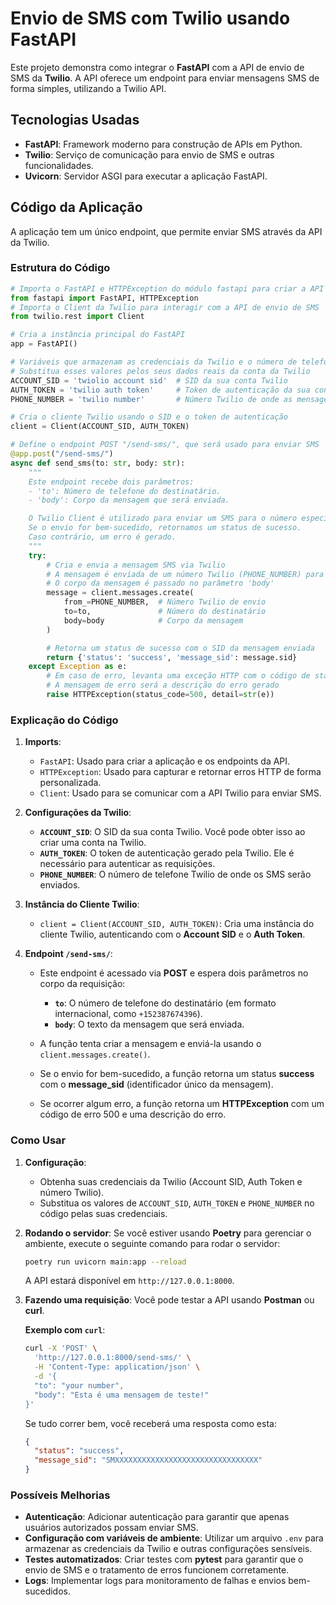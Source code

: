 # Envio de SMS com Twilio usando FastAPI

Este projeto demonstra como integrar o **FastAPI** com a API de envio de SMS da **Twilio**. A API oferece um endpoint para enviar mensagens SMS de forma simples, utilizando a Twilio API.

## Tecnologias Usadas

- **FastAPI**: Framework moderno para construção de APIs em Python.
- **Twilio**: Serviço de comunicação para envio de SMS e outras funcionalidades.
- **Uvicorn**: Servidor ASGI para executar a aplicação FastAPI.

## Código da Aplicação

A aplicação tem um único endpoint, que permite enviar SMS através da API da Twilio.

### Estrutura do Código

```python
# Importa o FastAPI e HTTPException do módulo fastapi para criar a API e lidar com exceções HTTP
from fastapi import FastAPI, HTTPException
# Importa o Client da Twilio para interagir com a API de envio de SMS
from twilio.rest import Client

# Cria a instância principal do FastAPI
app = FastAPI()

# Variáveis que armazenam as credenciais da Twilio e o número de telefone usado para enviar mensagens
# Substitua esses valores pelos seus dados reais da conta da Twilio
ACCOUNT_SID = 'twiolio account sid'  # SID da sua conta Twilio
AUTH_TOKEN = 'twilio auth token'     # Token de autenticação da sua conta Twilio
PHONE_NUMBER = 'twilio number'       # Número Twilio de onde as mensagens serão enviadas

# Cria o cliente Twilio usando o SID e o token de autenticação
client = Client(ACCOUNT_SID, AUTH_TOKEN)

# Define o endpoint POST "/send-sms/", que será usado para enviar SMS
@app.post("/send-sms/")
async def send_sms(to: str, body: str):
    """
    Este endpoint recebe dois parâmetros:
    - 'to': Número de telefone do destinatário.
    - 'body': Corpo da mensagem que será enviada.

    O Twilio Client é utilizado para enviar um SMS para o número especificado.
    Se o envio for bem-sucedido, retornamos um status de sucesso.
    Caso contrário, um erro é gerado.
    """
    try:
        # Cria e envia a mensagem SMS via Twilio
        # A mensagem é enviada de um número Twilio (PHONE_NUMBER) para o número fornecido no parâmetro 'to'
        # O corpo da mensagem é passado no parâmetro 'body'
        message = client.messages.create(
            from_=PHONE_NUMBER,  # Número Twilio de envio
            to=to,               # Número do destinatário
            body=body            # Corpo da mensagem
        )

        # Retorna um status de sucesso com o SID da mensagem enviada
        return {'status': 'success', 'message_sid': message.sid}
    except Exception as e:
        # Em caso de erro, levanta uma exceção HTTP com o código de status 500 (Erro Interno do Servidor)
        # A mensagem de erro será a descrição do erro gerado
        raise HTTPException(status_code=500, detail=str(e))
```

### Explicação do Código

1. **Imports**:
   - `FastAPI`: Usado para criar a aplicação e os endpoints da API.
   - `HTTPException`: Usado para capturar e retornar erros HTTP de forma personalizada.
   - `Client`: Usado para se comunicar com a API Twilio para enviar SMS.

2. **Configurações da Twilio**:
   - **`ACCOUNT_SID`**: O SID da sua conta Twilio. Você pode obter isso ao criar uma conta na Twilio.
   - **`AUTH_TOKEN`**: O token de autenticação gerado pela Twilio. Ele é necessário para autenticar as requisições.
   - **`PHONE_NUMBER`**: O número de telefone Twilio de onde os SMS serão enviados.

3. **Instância do Cliente Twilio**:
   - `client = Client(ACCOUNT_SID, AUTH_TOKEN)`: Cria uma instância do cliente Twilio, autenticando com o **Account SID** e o **Auth Token**.

4. **Endpoint `/send-sms/`**:
   - Este endpoint é acessado via **POST** e espera dois parâmetros no corpo da requisição:
     - **`to`**: O número de telefone do destinatário (em formato internacional, como `+152387674396`).
     - **`body`**: O texto da mensagem que será enviada.
   
   - A função tenta criar a mensagem e enviá-la usando o `client.messages.create()`.
   - Se o envio for bem-sucedido, a função retorna um status **success** com o **message_sid** (identificador único da mensagem).
   - Se ocorrer algum erro, a função retorna um **HTTPException** com um código de erro 500 e uma descrição do erro.

### Como Usar

1. **Configuração**:
   - Obtenha suas credenciais da Twilio (Account SID, Auth Token e número Twilio).
   - Substitua os valores de `ACCOUNT_SID`, `AUTH_TOKEN` e `PHONE_NUMBER` no código pelas suas credenciais.

2. **Rodando o servidor**:
   Se você estiver usando **Poetry** para gerenciar o ambiente, execute o seguinte comando para rodar o servidor:

   ```bash
   poetry run uvicorn main:app --reload
   ```

   A API estará disponível em `http://127.0.0.1:8000`.

3. **Fazendo uma requisição**:
   Você pode testar a API usando **Postman** ou **curl**.

   **Exemplo com `curl`**:

   ```bash
   curl -X 'POST' \
     'http://127.0.0.1:8000/send-sms/' \
     -H 'Content-Type: application/json' \
     -d '{
     "to": "your number",
     "body": "Esta é uma mensagem de teste!"
   }'
   ```

   Se tudo correr bem, você receberá uma resposta como esta:

   ```json
   {
     "status": "success",
     "message_sid": "SMXXXXXXXXXXXXXXXXXXXXXXXXXXXXXXXX"
   }
   ```

### Possíveis Melhorias

- **Autenticação**: Adicionar autenticação para garantir que apenas usuários autorizados possam enviar SMS.
- **Configuração com variáveis de ambiente**: Utilizar um arquivo `.env` para armazenar as credenciais da Twilio e outras configurações sensíveis.
- **Testes automatizados**: Criar testes com **pytest** para garantir que o envio de SMS e o tratamento de erros funcionem corretamente.
- **Logs**: Implementar logs para monitoramento de falhas e envios bem-sucedidos.
